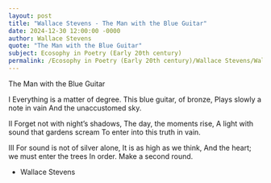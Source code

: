```yaml
---
layout: post
title: "Wallace Stevens - The Man with the Blue Guitar"
date: 2024-12-30 12:00:00 -0000
author: Wallace Stevens
quote: "The Man with the Blue Guitar"
subject: Ecosophy in Poetry (Early 20th century)
permalink: /Ecosophy in Poetry (Early 20th century)/Wallace Stevens/Wallace Stevens - The Man with the Blue Guitar
---
```


The Man with the Blue Guitar

I
Everything is a matter of degree.
This blue guitar, of bronze,
Plays slowly a note in vain
And the unaccustomed sky.

II
Forget not with night’s shadows,
The day, the moments rise,
A light with sound that gardens scream
To enter into this truth in vain.

III
For sound is not of silver alone,
It is as high as we think,
And the heart; we must enter the trees
In order.  Make a second round.
                                 


- Wallace Stevens
